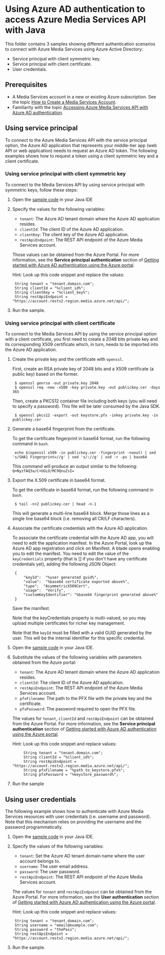 # Using Azure AD authentication to access Azure Media Services API with Java

This folder contains 3 samples showing different authentication scenarios to connect with Azure Media Services using Azure Active Directory:

* Service principal with client symmetric key.
* Service principal with client certificate.
* User credentials.

## Prerequisites

* A Media Services account in a new or existing Azure subscription. See the topic [How to Create a Media Services Account](http://go.microsoft.com/fwlink/?linkid=256662).
* Familiarity with the topic [Accessing Azure Media Services API with Azure AD authentication](https://docs.microsoft.com/en-us/azure/media-services/media-services-use-aad-auth-to-access-ams-api).

## Using service principal

To connect to the Azure Media Services API with the service principal option, the Azure AD application that represents your middle-tier app (web API or web application) needs to request an Azure AD token. The following examples shows how to request a token using a client symmetric key and a client certificate.

### Using service principal with client symmetric key

To connect to the Media Services API by using service principal with symmetric keys, follow these steps:

1. Open the [sample code](src/main/java/com/microsoft/windowsazure/services/media/samples/azuread/ServicePrincipalWithSymmetricKey.java) in your Java IDE
1. Specify the values for the following variables:
    * `tenant`: The Azure AD tenant domain where the Azure AD application resides.
    * `clientId`: The client ID of the Azure AD application.
    * `clientKey`: The client key of the Azure AD application.
    * `restApiEndpoint`: The REST API endpoint of the Azure Media Services account.

    Those values can be obtained from the Azure Portal. For more information, see the **Service principal authentication** section of [Getting started with Azure AD authentication using the Azure portal](https://docs.microsoft.com/en-us/azure/media-services/media-services-portal-get-started-with-aad).

    Hint: Look up this code snippet and replace the values:

        String tenant = "tenant.domain.com";
        String clientId = "%client_id%";
        String clientKey = "%client_key%";
        String restApiEndpoint = "https://account.restv2.region.media.azure.net/api/";

4. Run the sample.

### Using service principal with client certificate

To connect to the Media Services API by using the service principal option with a client certificate, you first need to create a 2048 bits private key and its corresponding X509 certificate which, in turn, needs to be imported into the Azure AD application.

1. Create the private key and the certificate with `openssl`.

    First, create an RSA private key of 2048 bits and a X509 certificate (a public key) based on the former.

        $ openssl genrsa -out private.key 2048
        $ openssl req -new -x509 -key private.key -out publickey.cer -days 365

    Then, create a PKCS12 container file including both keys (you will need to specify a password). This file will be later consumed by the Java SDK.

        $ openssl pkcs12 -export -out keystore.pfx -inkey private.key -in publickey.cer

1. Generate a base64 fingerprint from the certificate.

    To get the certificate fingerprint in base64 format, run the following command in `bash`.

        echo $(openssl x509 -in publickey.cer -fingerprint -noout) | sed 's/SHA1 Fingerprint=//g' | sed 's/://g' | xxd -r -ps | base64

    This command will produce an output similar to the following: `Q+NyzfAQ3a/C+UGLO/MC9QnuZsI=`

1. Export the X.509 certificate in base64 format.

    To get the certificate in base64 format, run the following command in `bash`.

        $ tail -n+2 publickey.cer | head -n-1

    This will generate a multi-line base64 block. Merge those lines as a single line base64 block (i.e. removing all CR/LF characters).

1. Associate the certificate credentials with the Azure AD application.

    To associate the certificate credential with the Azure AD app, you will need to edit the application manifest. In the Azure Portal, look up the Azure AD app registration and click on Manifest. A blade opens enabling you to edit the manifest. You need to edit the value of the `keyCredentials` property (that is [] if you don't have any certificate credentials yet), adding the following JSON Object:

        {
            "keyId":  "%user generated guid%",
            "value":  "%base64 certificate exported above%",
            "type":  "AsymmetricX509Cert",
            "usage":  "Verify",
            "customKeyIdentifier": "%base64 fingerprint generated above%"
        }

    Save the manifest.

    Note that the keyCredentials property is multi-valued, so you may upload multiple certificates for richer key management.

    Note that the `keyId` must be filled with a valid GUID generated by the user. This will be the internal identifier for this specific credential.

1. Open the [sample code](src/main/java/com/microsoft/windowsazure/services/media/samples/azuread/ServicePrincipalWithClientCertificate.java) in your Java IDE.
1. Substitute the values of the following variables with parameters obtained from the Azure portal:
    * `tenant`: The Azure AD tenant domain where the Azure AD application resides.
    * `clientId`: The client ID of the Azure AD application.
    * `restApiEndpoint`: The REST API endpoint of the Azure Media Services account.
    * `pfxFilename`: The path to the PFX file with the private key and the certificate.
    * `pfxPassword`: The password required to open the PFX file.

    The values for `tenant`, `clientId` and `restApiEndpoint` can be obtained from the Azure Portal. For more information, see the **Service principal authentication** section of [Getting started with Azure AD authentication using the Azure portal](https://docs.microsoft.com/en-us/azure/media-services/media-services-portal-get-started-with-aad).

    Hint: Look up this code snippet and replace values:

            String tenant = "tenant.domain.com";
            String clientId = "%client_id%";
            String restApiEndpoint = "https://account.restv2.region.media.azure.net/api/";
            String pfxFilename = "%path_to_keystore.pfx%";
            String pfxPassword = "%keystore_password%";
1. Run the sample

## Using user credentials

The following example shows how to authenticate with Azure Media Services resources with user credentials (i.e. username and password). Note that this mechanism relies on providing the username and the password programmatically.

1. Open the [sample code](src/main/java/com/microsoft/windowsazure/services/media/samples/azuread/UserPassAuth.java) in your Java IDE.
1. Specify the values of the following variables:
    * `tenant`: Set the Azure AD tenant domain name where the user account belongs to.
    * `username`: The user email address.
    * `password`: The user password.
    * `restApiEndpoint`: The REST API endpoint of the Azure Media Services account.

    The values for `tenant` and `restApiEndpoint` can be obtained from the Azure Portal. For more information, see the **User authentication** section of [Getting started with Azure AD authentication using the Azure portal](https://docs.microsoft.com/en-us/azure/media-services/media-services-portal-get-started-with-aad).

    Hint: Look up this code snippet and replace values:

        String tenant = "tenant.domain.com";
        String username = "email@example.com";
        String password = "thePass";
        String restApiEndpoint = "https://account.restv2.region.media.azure.net/api/";

1. Run the sample.